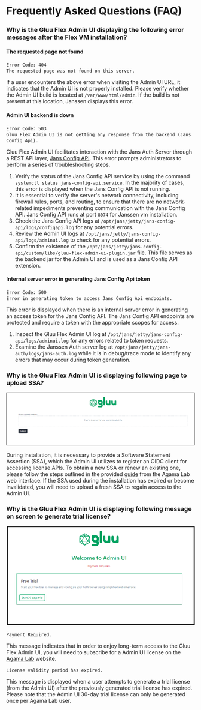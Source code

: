 # Frequently Asked Questions (FAQ)


### Why is the Gluu Flex Admin UI displaying the following error messages after the Flex VM installation?


#### The requested page not found

```text
Error Code: 404
The requested page was not found on this server.
```

If a user encounters the above error when visiting the Admin UI URL, it indicates that the Admin UI is not properly installed. Please verify whether the Admin UI build is located at `/var/www/html/admin`. If the build is not present at this location, Janssen displays this error.

####  Admin UI backend is down

```text
Error Code: 503
Gluu Flex Admin UI is not getting any response from the backend (Jans Config Api).
```

Gluu Flex Admin UI facilitates interaction with the Jans Auth Server through a REST API layer, [Jans Config API](https://docs.jans.io/vreplace-janssen-version/contribute/implementation-design/jans-config-api/). This error prompts administrators to perform a series of troubleshooting steps.

1. Verify the status of the Jans Config API service by using the command `systemctl status jans-config-api.service`. In the majority of cases, this error is displayed when the Jans Config API is not running. 
2. It is essential to verify the server's network connectivity, including firewall rules, ports, and routing, to ensure that there are no network-related impediments preventing communication with the Jans Config API. Jans Config API runs at port `8074` for Janssen vm installation.
3. Check the Jans Config API logs at `/opt/jans/jetty/jans-config-api/logs/configapi.log` for any potential errors.
4. Review the Admin UI logs at `/opt/jans/jetty/jans-config-api/logs/adminui.log` to check for any potential errors.
5. Confirm the existence of the `/opt/jans/jetty/jans-config-api/custom/libs/gluu-flex-admin-ui-plugin.jar` file. This file serves as the backend jar for the Admin UI and is used as a Jans Config API extension.

#### Internal server error in generating Jans Config Api token 

```text
Error Code: 500
Error in generating token to access Jans Config Api endpoints.
```

This error is displayed when there is an internal server error in generating an access token for the Jans Config API. The Jans Config API endpoints are protected and require a token with the appropriate scopes for access.

1. Inspect the Gluu Flex Admin UI log at `/opt/jans/jetty/jans-config-api/logs/adminui.log` for any errors related to token requests.
2. Examine the Janssen Auth server log at `/opt/jans/jetty/jans-auth/logs/jans-auth.log` while it is in debug/trace mode to identify any errors that may occur during token generation. 

### Why is the Gluu Flex Admin UI is displaying following page to upload SSA? 

![image](../../assets/admin-ui/upload-ssa.png)

During installation, it is necessary to provide a Software Statement Assertion (SSA), which the Admin UI utilizes to register an OIDC client for accessing license APIs. To obtain a new SSA or renew an existing one, please follow the steps outlined in the provided [guide](../../install/software-statements/ssa.md) from the Agama Lab web interface. If the SSA used during the installation has expired or become invalidated, you will need to upload a fresh SSA to regain access to the Admin UI.

### Why is the Gluu Flex Admin UI is displaying following message on screen to generate trial license?

![image](../../assets/admin-ui/license-error-payment-required.png)

```text
Payment Required.
```

This message indicates that in order to enjoy long-term access to the Gluu Flex Admin UI, you will need to subscribe for a Admin UI license on the [Agama Lab](https://cloud.gluu.org/agama-lab) website.

```text
License validity period has expired.
```

This message is displayed when a user attempts to generate a trial license (from the Admin UI) after the previously generated trial license has expired. Please note that the Admin UI 30-day trial license can only be generated once per Agama Lab user.  